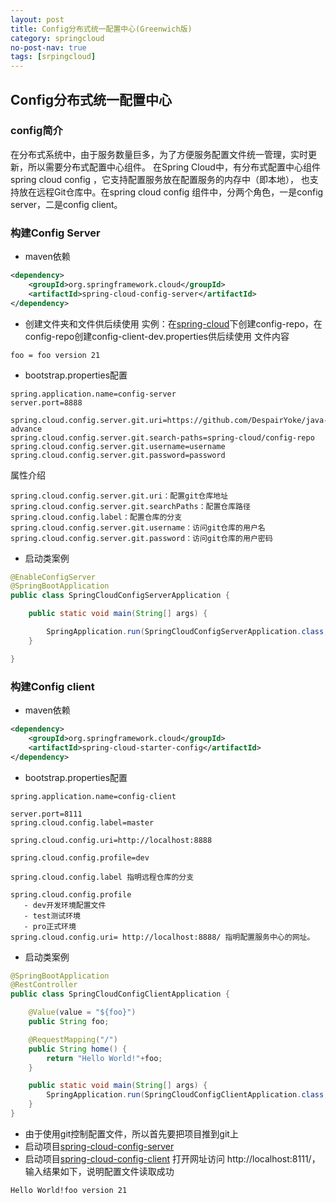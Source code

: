 ```yaml
---
layout: post
title: Config分布式统一配置中心(Greenwich版)
category: springcloud
no-post-nav: true
tags: [srpingcloud]
---
```


## Config分布式统一配置中心

### config简介
在分布式系统中，由于服务数量巨多，为了方便服务配置文件统一管理，实时更新，所以需要分布式配置中心组件。
在Spring Cloud中，有分布式配置中心组件spring cloud config ，它支持配置服务放在配置服务的内存中（即本地），
也支持放在远程Git仓库中。在spring cloud config 组件中，分两个角色，一是config server，二是config client。

### 构建Config Server

- maven依赖
```xml
<dependency>
    <groupId>org.springframework.cloud</groupId>
    <artifactId>spring-cloud-config-server</artifactId>
</dependency>
```
- 创建文件夹和文件供后续使用
实例：在[spring-cloud]()下创建config-repo，在config-repo创建config-client-dev.properties供后续使用
文件内容
```properties
foo = foo version 21
```
- bootstrap.properties配置
```properties
spring.application.name=config-server
server.port=8888

spring.cloud.config.server.git.uri=https://github.com/DespairYoke/java-advance
spring.cloud.config.server.git.search-paths=spring-cloud/config-repo
spring.cloud.config.server.git.username=username
spring.cloud.config.server.git.password=password
```
属性介绍

    spring.cloud.config.server.git.uri：配置git仓库地址
    spring.cloud.config.server.git.searchPaths：配置仓库路径
    spring.cloud.config.label：配置仓库的分支
    spring.cloud.config.server.git.username：访问git仓库的用户名
    spring.cloud.config.server.git.password：访问git仓库的用户密码

- 启动类案例
```java
@EnableConfigServer
@SpringBootApplication
public class SpringCloudConfigServerApplication {

	public static void main(String[] args) {

		SpringApplication.run(SpringCloudConfigServerApplication.class, args);
	}

}
```
### 构建Config client

- maven依赖
```xml
<dependency>
    <groupId>org.springframework.cloud</groupId>
    <artifactId>spring-cloud-starter-config</artifactId>
</dependency>
```

- bootstrap.properties配置
```properties
spring.application.name=config-client

server.port=8111
spring.cloud.config.label=master

spring.cloud.config.uri=http://localhost:8888

spring.cloud.config.profile=dev
```
    spring.cloud.config.label 指明远程仓库的分支
  
    spring.cloud.config.profile
       - dev开发环境配置文件
       - test测试环境
       - pro正式环境
    spring.cloud.config.uri= http://localhost:8888/ 指明配置服务中心的网址。

- 启动类案例
```java
@SpringBootApplication
@RestController
public class SpringCloudConfigClientApplication {

	@Value(value = "${foo}")
	public String foo;

	@RequestMapping("/")
	public String home() {
		return "Hello World!"+foo;
	}

	public static void main(String[] args) {
		SpringApplication.run(SpringCloudConfigClientApplication.class, args);
	}
}
```
- 由于使用git控制配置文件，所以首先要把项目推到git上
- 启动项目[spring-cloud-config-server](./spring-cloud-config-server)
- 启动项目[spring-cloud-config-client](./spring-cloud-config-client)
打开网址访问 http://localhost:8111/，输入结果如下，说明配置文件读取成功
```properties
Hello World!foo version 21
```
